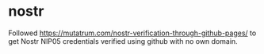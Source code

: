 # nostr
Followed https://mutatrum.com/nostr-verification-through-github-pages/ to get Nostr NIP05 credentials verified using github with no own domain. 
